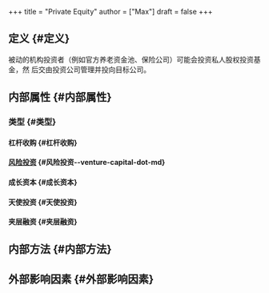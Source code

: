 +++
title = "Private Equity"
author = ["Max"]
draft = false
+++

## 定义 {#定义}

被动的机构投资者（例如官方养老资金池、保险公司）可能会投资私人股权投资基金，然
后交由投资公司管理并投向目标公司。


## 内部属性 {#内部属性}


### 类型 {#类型}


#### 杠杆收购 {#杠杆收购}


#### [风险投资](venture-capital.md) {#风险投资--venture-capital-dot-md}


#### 成长资本 {#成长资本}


#### 天使投资 {#天使投资}


#### 夹层融资 {#夹层融资}


## 内部方法 {#内部方法}


## 外部影响因素 {#外部影响因素}
